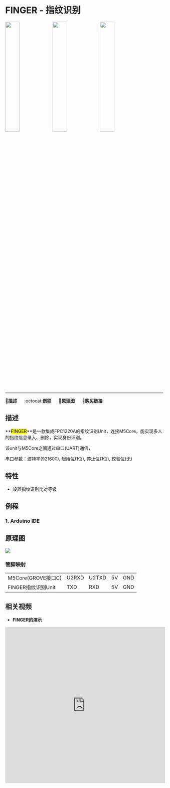 # FINGER - 指纹识别

<img src="assets/img/product_pics/unit/unit_finger_01.png" width="30%" height="30%"><img src="assets/img/product_pics/unit/unit_finger_02.png" width="30%" height="30%"><img src="assets/img/product_pics/unit/unit_finger_grove_c.png" width="30%" height="30%">

***

:memo:**[描述](#描述)**&nbsp;&nbsp;&nbsp;&nbsp;&nbsp;&nbsp;:octocat:**[例程](#例程)**&nbsp;&nbsp;&nbsp;&nbsp;&nbsp;&nbsp;:electric_plug:**[原理图](#原理图)**&nbsp;&nbsp;&nbsp;&nbsp;&nbsp;&nbsp;🛒**[购买链接](https://item.taobao.com/item.htm?spm=a1z10.3-c.w4002-1172588106.18.3b86425eaoE9zU&id=585289225333)**

## 描述

**<mark>FINGER</mark>**是一款集成FPC1220A的指纹识别Unit，连接M5Core，能实现多人的指纹信息录入、删除，实现身份识别。

该unit与M5Core之间通过串口(UART)通信，

串口参数：波特率(921600), 起始位(1位), 停止位(1位), 校验位(无)

## 特性

-  设置指纹识别比对等级

## 例程

### 1. Arduino IDE

## 原理图

<img src="assets/img/product_pics/unit/finger_sch.JPG">

### 管脚映射

<table>
<tr><td>M5Core(GROVE接口C)</td><td>U2RXD</td><td>U2TXD</td><td>5V</td><td>GND</td></tr>
 <tr><td>FINGER指纹识别Unit</td><td>TXD</td><td>RXD</td><td>5V</td><td>GND</td></tr>
</table>

## 相关视频

- **FINGER的演示**

<iframe height=498 width=510 src="http://player.youku.com/embed/XMzk5NjU4NjM3Ng==" frameborder="0" allow="accelerometer; autoplay; encrypted-media; gyroscope; picture-in-picture" allowfullscreen></iframe>

<!-- <iframe height=498 width=510 src='http://player.youku.com/embed/XMzk5NjU4NjM3Ng==' frameborder=0 'allowfullscreen'></iframe> -->